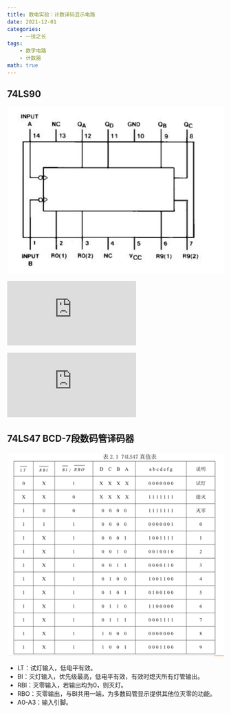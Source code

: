 ```yaml
---
title: 数电实验：计数译码显示电路
date: 2021-12-01
categories:
    - 一技之长
tags:
    - 数字电路
    - 计数器
math: true
---
```


## 74LS90

![](1.png)

![74ls90引脚图及功能](http://www.createstar.net/english/news/10/590.html)

![74ls90任意进制计数器](https://www.docin.com/p-1172492147.html)

## 74LS47 BCD-7段数码管译码器
![](2.png)
- LT：试灯输入，低电平有效。
- BI：灭灯输入，优先级最高，低电平有效，有效时熄灭所有灯管输出。
- RBI：灭零输入，若输出均为0，则灭灯。
- RBO：灭零输出，与BI共用一端，为多数码管显示提供其他位灭零的功能。
- A0-A3：输入引脚。